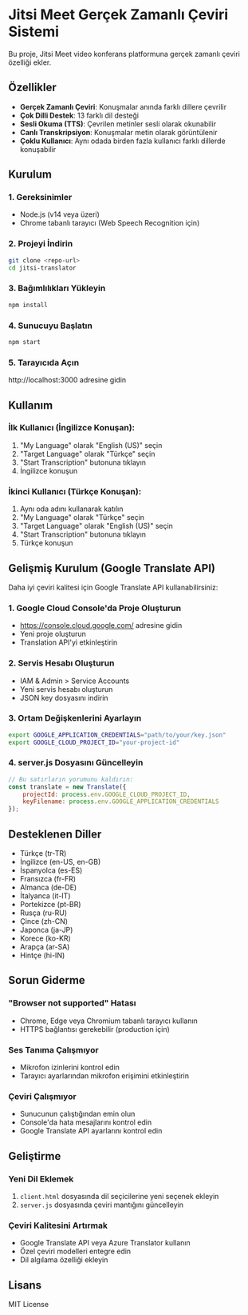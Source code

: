 # Jitsi Meet Gerçek Zamanlı Çeviri Sistemi

Bu proje, Jitsi Meet video konferans platformuna gerçek zamanlı çeviri özelliği ekler.

## Özellikler

- **Gerçek Zamanlı Çeviri**: Konuşmalar anında farklı dillere çevrilir
- **Çok Dilli Destek**: 13 farklı dil desteği
- **Sesli Okuma (TTS)**: Çevrilen metinler sesli olarak okunabilir
- **Canlı Transkripsiyon**: Konuşmalar metin olarak görüntülenir
- **Çoklu Kullanıcı**: Aynı odada birden fazla kullanıcı farklı dillerde konuşabilir

## Kurulum

### 1. Gereksinimler
- Node.js (v14 veya üzeri)
- Chrome tabanlı tarayıcı (Web Speech Recognition için)

### 2. Projeyi İndirin
```bash
git clone <repo-url>
cd jitsi-translator
```

### 3. Bağımlılıkları Yükleyin
```bash
npm install
```

### 4. Sunucuyu Başlatın
```bash
npm start
```

### 5. Tarayıcıda Açın
http://localhost:3000 adresine gidin

## Kullanım

### İlk Kullanıcı (İngilizce Konuşan):
1. "My Language" olarak "English (US)" seçin
2. "Target Language" olarak "Türkçe" seçin
3. "Start Transcription" butonuna tıklayın
4. İngilizce konuşun

### İkinci Kullanıcı (Türkçe Konuşan):
1. Aynı oda adını kullanarak katılın
2. "My Language" olarak "Türkçe" seçin
3. "Target Language" olarak "English (US)" seçin
4. "Start Transcription" butonuna tıklayın
5. Türkçe konuşun

## Gelişmiş Kurulum (Google Translate API)

Daha iyi çeviri kalitesi için Google Translate API kullanabilirsiniz:

### 1. Google Cloud Console'da Proje Oluşturun
- https://console.cloud.google.com/ adresine gidin
- Yeni proje oluşturun
- Translation API'yi etkinleştirin

### 2. Servis Hesabı Oluşturun
- IAM & Admin > Service Accounts
- Yeni servis hesabı oluşturun
- JSON key dosyasını indirin

### 3. Ortam Değişkenlerini Ayarlayın
```bash
export GOOGLE_APPLICATION_CREDENTIALS="path/to/your/key.json"
export GOOGLE_CLOUD_PROJECT_ID="your-project-id"
```

### 4. server.js Dosyasını Güncelleyin
```javascript
// Bu satırların yorumunu kaldırın:
const translate = new Translate({
    projectId: process.env.GOOGLE_CLOUD_PROJECT_ID,
    keyFilename: process.env.GOOGLE_APPLICATION_CREDENTIALS
});
```

## Desteklenen Diller

- Türkçe (tr-TR)
- İngilizce (en-US, en-GB)
- İspanyolca (es-ES)
- Fransızca (fr-FR)
- Almanca (de-DE)
- İtalyanca (it-IT)
- Portekizce (pt-BR)
- Rusça (ru-RU)
- Çince (zh-CN)
- Japonca (ja-JP)
- Korece (ko-KR)
- Arapça (ar-SA)
- Hintçe (hi-IN)

## Sorun Giderme

### "Browser not supported" Hatası
- Chrome, Edge veya Chromium tabanlı tarayıcı kullanın
- HTTPS bağlantısı gerekebilir (production için)

### Ses Tanıma Çalışmıyor
- Mikrofon izinlerini kontrol edin
- Tarayıcı ayarlarından mikrofon erişimini etkinleştirin

### Çeviri Çalışmıyor
- Sunucunun çalıştığından emin olun
- Console'da hata mesajlarını kontrol edin
- Google Translate API ayarlarını kontrol edin

## Geliştirme

### Yeni Dil Eklemek
1. `client.html` dosyasında dil seçicilerine yeni seçenek ekleyin
2. `server.js` dosyasında çeviri mantığını güncelleyin

### Çeviri Kalitesini Artırmak
- Google Translate API veya Azure Translator kullanın
- Özel çeviri modelleri entegre edin
- Dil algılama özelliği ekleyin

## Lisans

MIT License
